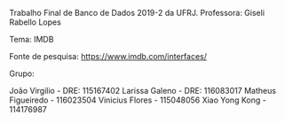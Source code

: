 Trabalho Final de Banco de Dados 2019-2 da UFRJ.
Professora: Giseli Rabello Lopes

Tema: IMDB

Fonte de pesquisa: https://www.imdb.com/interfaces/

Grupo:

João Virgilio - DRE: 115167402
Larissa Galeno - DRE: 116083017
Matheus Figueiredo - 116023504
Vinicius Flores - 115048056
Xiao Yong Kong - 114176987

